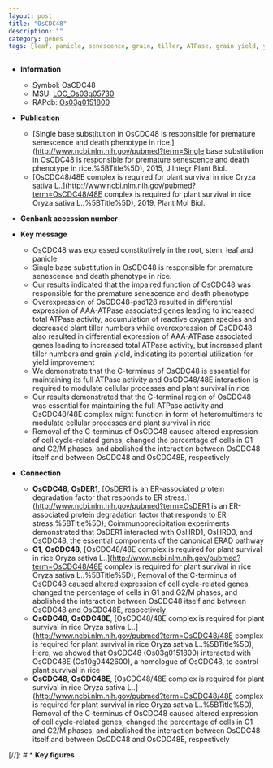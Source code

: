 ```yaml
---
layout: post
title: "OsCDC48"
description: ""
category: genes
tags: [leaf, panicle, senescence, grain, tiller, ATPase, grain yield, yield, cell cycle, tiller number, reactive oxygen species]
---
```


* **Information**  
    + Symbol: OsCDC48  
    + MSU: [LOC_Os03g05730](http://rice.uga.edu/cgi-bin/ORF_infopage.cgi?orf=LOC_Os03g05730)  
    + RAPdb: [Os03g0151800](http://rapdb.dna.affrc.go.jp/viewer/gbrowse_details/irgsp1?name=Os03g0151800)  

* **Publication**  
    + [Single base substitution in OsCDC48 is responsible for premature senescence and death phenotype in rice.](http://www.ncbi.nlm.nih.gov/pubmed?term=Single base substitution in OsCDC48 is responsible for premature senescence and death phenotype in rice.%5BTitle%5D), 2015, J Integr Plant Biol.
    + [OsCDC48/48E complex is required for plant survival in rice Oryza sativa L..](http://www.ncbi.nlm.nih.gov/pubmed?term=OsCDC48/48E complex is required for plant survival in rice Oryza sativa L..%5BTitle%5D), 2019, Plant Mol Biol.

* **Genbank accession number**  

* **Key message**  
    + OsCDC48 was expressed constitutively in the root, stem, leaf and panicle
    + Single base substitution in OsCDC48 is responsible for premature senescence and death phenotype in rice.
    + Our results indicated that the impaired function of OsCDC48 was responsible for the premature senescence and death phenotype
    + Overexpression of OsCDC48-psd128 resulted in differential expression of AAA-ATPase associated genes leading to increased total ATPase activity, accumulation of reactive oxygen species and decreased plant tiller numbers while overexpression of OsCDC48 also resulted in differential expression of AAA-ATPase associated genes leading to increased total ATPase activity, but increased plant tiller numbers and grain yield, indicating its potential utilization for yield improvement
    + We demonstrate that the C-terminus of OsCDC48 is essential for maintaining its full ATPase activity and OsCDC48/48E interaction is required to modulate cellular processes and plant survival in rice
    + Our results demonstrated that the C-terminal region of OsCDC48 was essential for maintaining the full ATPase activity and OsCDC48/48E complex might function in form of heteromultimers to modulate cellular processes and plant survival in rice
    + Removal of the C-terminus of OsCDC48 caused altered expression of cell cycle-related genes, changed the percentage of cells in G1 and G2/M phases, and abolished the interaction between OsCDC48 itself and between OsCDC48 and OsCDC48E, respectively

* **Connection**  
    + __OsCDC48__, __OsDER1__, [OsDER1 is an ER-associated protein degradation factor that responds to ER stress.](http://www.ncbi.nlm.nih.gov/pubmed?term=OsDER1 is an ER-associated protein degradation factor that responds to ER stress.%5BTitle%5D),  Coimmunoprecipitation experiments demonstrated that OsDER1 interacted with OsHRD1, OsHRD3, and OsCDC48, the essential components of the canonical ERAD pathway
    + __G1__, __OsCDC48__, [OsCDC48/48E complex is required for plant survival in rice Oryza sativa L..](http://www.ncbi.nlm.nih.gov/pubmed?term=OsCDC48/48E complex is required for plant survival in rice Oryza sativa L..%5BTitle%5D),  Removal of the C-terminus of OsCDC48 caused altered expression of cell cycle-related genes, changed the percentage of cells in G1 and G2/M phases, and abolished the interaction between OsCDC48 itself and between OsCDC48 and OsCDC48E, respectively
    + __OsCDC48__, __OsCDC48E__, [OsCDC48/48E complex is required for plant survival in rice Oryza sativa L..](http://www.ncbi.nlm.nih.gov/pubmed?term=OsCDC48/48E complex is required for plant survival in rice Oryza sativa L..%5BTitle%5D),  Here, we showed that OsCDC48 (Os03g0151800) interacted with OsCDC48E (Os10g0442600), a homologue of OsCDC48, to control plant survival in rice
    + __OsCDC48__, __OsCDC48E__, [OsCDC48/48E complex is required for plant survival in rice Oryza sativa L..](http://www.ncbi.nlm.nih.gov/pubmed?term=OsCDC48/48E complex is required for plant survival in rice Oryza sativa L..%5BTitle%5D),  Removal of the C-terminus of OsCDC48 caused altered expression of cell cycle-related genes, changed the percentage of cells in G1 and G2/M phases, and abolished the interaction between OsCDC48 itself and between OsCDC48 and OsCDC48E, respectively

[//]: # * **Key figures**  


